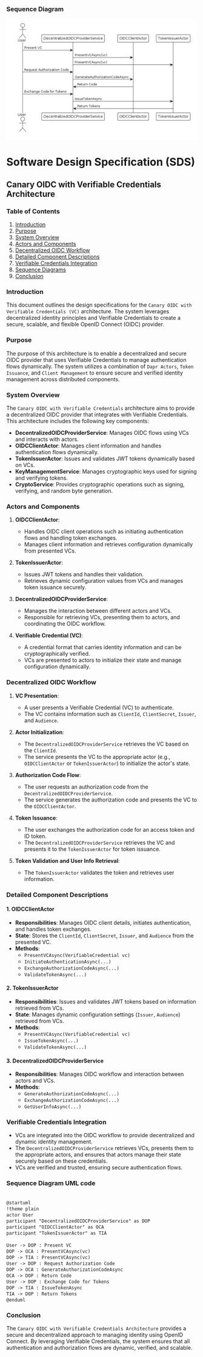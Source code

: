 ### Sequence Diagram

![UML Sequence Diagram](UML-Sequence-Diagram-2024-09-09_14-37-04.jpg)

# Software Design Specification (SDS)
## Canary OIDC with Verifiable Credentials Architecture

### Table of Contents
1. [Introduction](#introduction)
2. [Purpose](#purpose)
3. [System Overview](#system-overview)
4. [Actors and Components](#actors-and-components)
5. [Decentralized OIDC Workflow](#decentralized-oidc-workflow)
6. [Detailed Component Descriptions](#detailed-component-descriptions)
7. [Verifiable Credentials Integration](#verifiable-credentials-integration)
8. [Sequence Diagrams](#sequence-diagrams)
9. [Conclusion](#conclusion)

### Introduction

This document outlines the design specifications for the `Canary OIDC with Verifiable Credentials (VC)` architecture. The system leverages decentralized identity principles and Verifiable Credentials to create a secure, scalable, and flexible OpenID Connect (OIDC) provider.

### Purpose

The purpose of this architecture is to enable a decentralized and secure OIDC provider that uses Verifiable Credentials to manage authentication flows dynamically. The system utilizes a combination of `Dapr Actors`, `Token Issuance`, and `Client Management` to ensure secure and verified identity management across distributed components.

### System Overview

The `Canary OIDC with Verifiable Credentials` architecture aims to provide a decentralized OIDC provider that integrates with Verifiable Credentials. This architecture includes the following key components:

- **DecentralizedOIDCProviderService**: Manages OIDC flows using VCs and interacts with actors.
- **OIDCClientActor**: Manages client information and handles authentication flows dynamically.
- **TokenIssuerActor**: Issues and validates JWT tokens dynamically based on VCs.
- **KeyManagementService**: Manages cryptographic keys used for signing and verifying tokens.
- **CryptoService**: Provides cryptographic operations such as signing, verifying, and random byte generation.

### Actors and Components

1. **OIDCClientActor**: 
    - Handles OIDC client operations such as initiating authentication flows and handling token exchanges.
    - Manages client information and retrieves configuration dynamically from presented VCs.

2. **TokenIssuerActor**: 
    - Issues JWT tokens and handles their validation.
    - Retrieves dynamic configuration values from VCs and manages token issuance securely.

3. **DecentralizedOIDCProviderService**: 
    - Manages the interaction between different actors and VCs.
    - Responsible for retrieving VCs, presenting them to actors, and coordinating the OIDC workflow.

4. **Verifiable Credential (VC)**: 
    - A credential format that carries identity information and can be cryptographically verified.
    - VCs are presented to actors to initialize their state and manage configuration dynamically.

### Decentralized OIDC Workflow

1. **VC Presentation**: 
    - A user presents a Verifiable Credential (VC) to authenticate.
    - The VC contains information such as `ClientId`, `ClientSecret`, `Issuer`, and `Audience`.

2. **Actor Initialization**:
    - The `DecentralizedOIDCProviderService` retrieves the VC based on the `ClientId`.
    - The service presents the VC to the appropriate actor (e.g., `OIDCClientActor` or `TokenIssuerActor`) to initialize the actor's state.

3. **Authorization Code Flow**:
    - The user requests an authorization code from the `DecentralizedOIDCProviderService`.
    - The service generates the authorization code and presents the VC to the `OIDCClientActor`.

4. **Token Issuance**:
    - The user exchanges the authorization code for an access token and ID token.
    - The `DecentralizedOIDCProviderService` retrieves the VC and presents it to the `TokenIssuerActor` for token issuance.

5. **Token Validation and User Info Retrieval**:
    - The `TokenIssuerActor` validates the token and retrieves user information.

### Detailed Component Descriptions

#### 1. **OIDCClientActor**
- **Responsibilities**: Manages OIDC client details, initiates authentication, and handles token exchanges.
- **State**: Stores the `ClientId`, `ClientSecret`, `Issuer`, and `Audience` from the presented VC.
- **Methods**:
  - `PresentVCAsync(VerifiableCredential vc)`
  - `InitiateAuthenticationAsync(...)`
  - `ExchangeAuthorizationCodeAsync(...)`
  - `ValidateTokenAsync(...)`

#### 2. **TokenIssuerActor**
- **Responsibilities**: Issues and validates JWT tokens based on information retrieved from VCs.
- **State**: Manages dynamic configuration settings (`Issuer`, `Audience`) retrieved from VCs.
- **Methods**:
  - `PresentVCAsync(VerifiableCredential vc)`
  - `IssueTokenAsync(...)`
  - `ValidateTokenAsync(...)`

#### 3. **DecentralizedOIDCProviderService**
- **Responsibilities**: Manages OIDC workflow and interaction between actors and VCs.
- **Methods**:
  - `GenerateAuthorizationCodeAsync(...)`
  - `ExchangeAuthorizationCodeAsync(...)`
  - `GetUserInfoAsync(...)`

### Verifiable Credentials Integration

- VCs are integrated into the OIDC workflow to provide decentralized and dynamic identity management.
- The `DecentralizedOIDCProviderService` retrieves VCs, presents them to the appropriate actors, and ensures that actors manage their state securely based on these credentials.
- VCs are verified and trusted, ensuring secure authentication flows.

### Sequence Diagram UML code

```plantuml

@startuml
!theme plain
actor User
participant "DecentralizedOIDCProviderService" as DOP
participant "OIDCClientActor" as OCA
participant "TokenIssuerActor" as TIA

User -> DOP : Present VC
DOP -> OCA : PresentVCAsync(vc)
DOP -> TIA : PresentVCAsync(vc)
User -> DOP : Request Authorization Code
DOP -> OCA : GenerateAuthorizationCodeAsync
OCA -> DOP : Return Code
User -> DOP : Exchange Code for Tokens
DOP -> TIA : IssueTokenAsync
TIA -> DOP : Return Tokens
@enduml

```

### Conclusion

The `Canary OIDC with Verifiable Credentials Architecture` provides a secure and decentralized approach to managing identity using OpenID Connect. By leveraging Verifiable Credentials, the system ensures that all authentication and authorization flows are dynamic, verified, and scalable.


